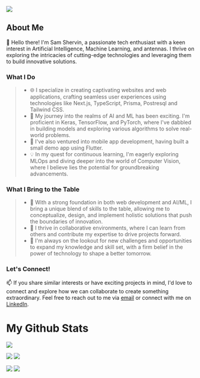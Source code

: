 ![](https://komarev.com/ghpvc/?username=sam-shervin&color=yellow&style=for-the-badge)

## About Me
👋 Hello there! I'm Sam Shervin, a passionate tech enthusiast with a keen interest in Artificial Intelligence, Machine Learning, and antennas. I thrive on exploring the intricacies of cutting-edge technologies and leveraging them to build innovative solutions.


### What I Do
>- 🌐 I specialize in creating captivating websites and web applications, crafting seamless user experiences using technologies like Next.js, TypeScript, Prisma, Postresql and Tailwind CSS.
>- 🤖 My journey into the realms of AI and ML has been exciting. I'm proficient in Keras, TensorFlow, and PyTorch, where I've dabbled in building models and exploring various algorithms to solve real-world problems.
>- 📱 I've also ventured into mobile app development, having built a small demo app using Flutter.
>- 💡 In my quest for continuous learning, I'm eagerly exploring MLOps and diving deeper into the world of Computer Vision, where I believe lies the potential for groundbreaking advancements.
### What I Bring to the Table
>- 🚀 With a strong foundation in both web development and AI/ML, I bring a unique blend of skills to the table, allowing me to conceptualize, design, and implement holistic solutions that push the boundaries of innovation.
>- 🤝 I thrive in collaborative environments, where I can learn from others and contribute my expertise to drive projects forward.
>- 🌱 I'm always on the lookout for new challenges and opportunities to expand my knowledge and skill set, with a firm belief in the power of technology to shape a better tomorrow.
### Let's Connect!
📫 If you share similar interests or have exciting projects in mind, I'd love to connect and explore how we can collaborate to create something extraordinary. Feel free to reach out to me via [email](mailto:sam@shervin.live) or connect with me on [LinkedIn](https://www.linkedin.com/in/sam-shervin/).

# My Github Stats

![](http://github-profile-summary-cards.vercel.app/api/cards/profile-details?username=sam-shervin&theme=vision_friendly_dark)

![](http://github-profile-summary-cards.vercel.app/api/cards/repos-per-language?username=sam-shervin&theme=vision_friendly_dark)
![](http://github-profile-summary-cards.vercel.app/api/cards/most-commit-language?username=sam-shervin&theme=vision_friendly_dark)

![](http://github-profile-summary-cards.vercel.app/api/cards/stats?username=sam-shervin&theme=vision_friendly_dark)
![](http://github-profile-summary-cards.vercel.app/api/cards/productive-time?username=sam-shervin&theme=vision_friendly_dark&utcOffset=8)


